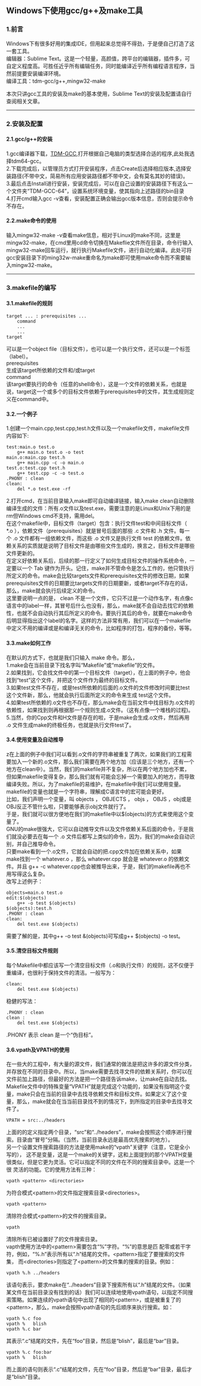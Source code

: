 <h2>Windows下使用gcc/g++及make工具</h2>
<h3>1.前言</h3>

Windows下有很多好用的集成IDE，但用起来总觉得不得劲，于是便自己打造了这一套工具。  
编辑器：Sublime Text。这是一个轻量，高颜值，跨平台的编辑器，插件多，可自定义程度高。可胜任近乎所有编辑任务，同时能编译近乎所有编程语言程序，当然前提要安装编译环境。  
编译工具：tdm-gcc/g++,mingw32-make  

本次只讲gcc工具的安装及make的基本使用，Sublime Text的安装及配置请自行查阅相关文章。  

---

<h3>2.安装及配置</h3>

<h4>2.1.gcc/g++的安装</h4>

1.gcc编译器下载，[TDM-GCC](https://jmeubank.github.io/tdm-gcc/),打开根据自己电脑的类型选择合适的程序,此处我选择tdm64-gcc。  
2.下载完成后，以管理员方式打开安装程序，点击Create后选择相应版本,选择安装路径(不带中文，简易所有应用安装路径都不带中文，会有莫名其妙的错误)。  
3.最后点击Install进行安装，安装完成后，可以在自己设置的安装路径下有这么一个文件夹“TDM-GCC-64”，设置系统环境变量，使其指向上述路径的bin目录  
4.打开cmd输入gcc -v查看，安装配置正确会输出gcc版本信息，否则会提示命令不存在。  
<h4>2.2.make命令的使用</h4>

输入mingw32-make -v查看make信息，相对于Linux的make不同，这里是mingw32-make，在cmd里用cd命令切换在Makeflie文件所在目录，命令行输入mingw32-make回车运行，就行执行Makefile文件，进行自动化编译。此处可将gcc安装目录下的ming32w-make重命名为make即可使用make命令而不需要输入mingw32-make。  

---
<h3>3.makefile的编写</h3>

<h4>3.1.makefile的规则</h4>

	target ... : prerequisites ...  
	    command  
	    ...  
	    ...  
	target  
可以是一个object file（目标文件），也可以是一个执行文件，还可以是一个标签（label）。  
prerequisites  
生成该target所依赖的文件和/或target  
command  
该target要执行的命令（任意的shell命令），这是一个文件的依赖关系，也就是说，target这一个或多个的目标文件依赖于prerequisites中的文件，其生成规则定义在command中。  

<h4>3.2.一个例子</h4>

1.创建一个main.cpp,test.cpp,test.h文件以及一个makefile文件，makefile文件内容如下:    

	test:main.o test.o  
		g++ main.o test.o -o test  
	main.o:main.cpp test.h  
		g++ main.cpp -c -o main.o  
	test.o:test.cpp test.h  
		g++ test.cpp -c -o test.o  
	.PHONY : clean  
	clean:  
		del *.o test.exe -rf  
2.打开cmd，在当前目录输入make即可自动编译链接，输入make clean自动删除编译生成的文件：所有.o文件以及test.exe，需要注意的是Linux和Unix下用的是rm但Windows cmd不支持，需用del。  
在这个makefile中，目标文件（target）包含：执行文件test和中间目标文件（ *.o ），依赖文件（prerequisites）就是冒号后面的那些 .c 文件和 .h 文件。每一个 .o 文件都有一组依赖文件，而这些 .o 文件又是执行文件 test 的依赖文件。依赖关系的实质就是说明了目标文件是由哪些文件生成的，换言之，目标文件是哪些文件更新的。  
在定义好依赖关系后，后续的那一行定义了如何生成目标文件的操作系统命令，一定要以一个 Tab 键作为开头。记住，make并不管命令是怎么工作的，他只管执行所定义的命令。make会比较targets文件和prerequisites文件的修改日期，如果prerequisites文件的日期要比targets文件的日期要新，或者target不存在的话，那么，make就会执行后续定义的命令。  
这里要说明一点的是， clean 不是一个文件，它只不过是一个动作名字，有点像c语言中的label一样，其冒号后什么也没有，那么，make就不会自动去找它的依赖性，也就不会自动执行其后所定义的命令。要执行其后的命令，就要在make命令后明显得指出这个label的名字。这样的方法非常有用，我们可以在一个makefile中定义不用的编译或是和编译无关的命令，比如程序的打包，程序的备份，等等。  

<h4>3.3.make如何工作</h4>

在默认的方式下，也就是我们只输入 make 命令。那么，  
1.make会在当前目录下找名字叫“Makefile”或“makefile”的文件。  
2.如果找到，它会找文件中的第一个目标文件（target），在上面的例子中，他会找到“test”这个文件，并把这个文件作为最终的目标文件。  
3.如果test文件不存在，或是test所依赖的后面的.o文件的文件修改时间要比test这个文件新，那么，他就会执行后面所定义的命令来生成 test这个文件。  
4.如果test所依赖的.o文件也不存在，那么make会在当前文件中找目标为.o文件的依赖性，如果找到则再根据那一个规则生成.o文件。（这有点像一个堆栈的过程)。  
5.当然，你的Cpp文件和H文件是存在的啦，于是make会生成.o文件，然后再用 .o 文件生成make的终极任务，也就是执行文件test了。

<h4>3.4.使用变量及自动推导</h4>

z在上面的例子中我们可以看到.o文件的字符串被重复了两次，如果我们的工程需要加入一个新的.o文件，那么我们需要在两个地方加（应该是三个地方，还有一个地方在clean中）。当然，我们的makefile并不复杂，所以在两个地方加也不累，但如果makefile变得复杂，那么我们就有可能会忘掉一个需要加入的地方，而导致编译失败。所以，为了makefile的易维护，在makefile中我们可以使用变量。makefile的变量也就是一个字符串，理解成C语言中的宏可能会更好。  
比如，我们声明一个变量，叫 objects ， OBJECTS ， objs ， OBJS ，obj或是OBJ反正不管什么啦，只要能够表示obj文件就行了。  
于是，我们就可以很方便地在我们的makefile中以$(objects)的方式来使用这个变量了。  
GNU的make很强大，它可以自动推导文件以及文件依赖关系后面的命令，于是我们就没必要去在每一个 .o 文件后都写上类似的命令，因为，我们的make会自动识别，并自己推导命令。  
只要make看到一个.o文件，它就会自动的把.cpp文件加在依赖关系中，如果make找到一个 whatever.o ，那么 whatever.cpp 就会是 whatever.o 的依赖文件。并且 g++ -c whatever.cpp也会被推导出来，于是，我们的makefile再也不用写得这么复杂。  
改写上述例子：  

	objects=main.o test.o  
	edit:$(objects)  
		g++ -o test $(objects)  
	$(objects):test.h  
	.PHONY : clean  
	clean:  
		del test.exe $(objects)  
需要了解的是，其中g++ -o test &(objects)可写成g++ $(objects) -o test。  

<h4>3.5.清空目标文件规则</h4>

每个Makefile中都应该写一个清空目标文件（.o和执行文件）的规则，这不仅便于重编译，也很利于保持文件的清洁。一般写为：  

	clean:  
		del test.exe $(objects)  
稳健的写法：  

	.PHONY : clean  
	clean :  
		del test.exe $(objects)  
.PHONY 表示 clean 是一个“伪目标”。  

<h4>3.6.vpath及VPATH的使用</h4>

在一些大的工程中，有大量的源文件，我们通常的做法是把这许多的源文件分类，并存放在不同的目录中。所以，当make需要去找寻文件的依赖关系时，你可以在文件前加上路径，但最好的方法是把一个路径告诉make，让make在自动去找。  
Makefile文件中的特殊变量“VPATH”就是完成这个功能的，如果没有指明这个变量，make只会在当前的目录中去找寻依赖文件和目标文件。如果定义了这个变量，那么，make就会在当当前目录找不到的情况下，到所指定的目录中去找寻文件了。  

    VPATH = src:../headers

上面的的定义指定两个目录，“src”和“../headers”，make会按照这个顺序进行搜索。目录由“冒号”分隔。（当然，当前目录永远是最高优先搜索的地方）。  
另一个设置文件搜索路径的方法是使用make的“vpath”关键字（注意，它是全小写的）， 这不是变量，这是一个make的关键字，这和上面提到的那个VPATH变量很类似，但是它更为灵活。它可以指定不同的文件在不同的搜索目录中。这是一个很 灵活的功能。它的使用方法有三种：

    vpath <pattern> <directories>

为符合模式&lt;pattern&gt;的文件指定搜索目录&lt;directories&gt;。

    vpath <pattern>

清除符合模式&lt;pattern&gt;的文件的搜索目录。

    vpath

清除所有已被设置好了的文件搜索目录。  
vapth使用方法中的&lt;pattern&gt;需要包含“%”字符。“%”的意思是匹 配零或若干字符，例如，“%.h”表示所有以“.h”结尾的文件。&lt;pattern&gt;指定了要搜索的文件集， 而&lt;directories&gt;则指定了&lt;pattern&gt;的文件集的搜索的目录。例如：

    vpath %.h ../headers

该语句表示，要求make在“../headers”目录下搜索所有以“.h”结尾的文件。（如果某文件在当前目录没有找到的话）我们可以连续地使用vpath语句，以指定不同搜索策略。如果连续的vpath语句中出现了相同的&lt;pattern&gt;，或是被重复了的&lt;pattern&gt;，那么，make会按照vpath语句的先后顺序来执行搜索。如：

    vpath %.c foo
    vpath %   blish
    vpath %.c bar

其表示“.c”结尾的文件，先在“foo”目录，然后是“blish”，最后是“bar”目录。

    vpath %.c foo:bar
    vpath %   blish

而上面的语句则表示“.c”结尾的文件，先在“foo”目录，然后是“bar”目录，最后才是“blish”目录。